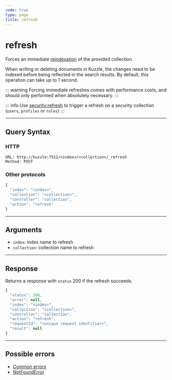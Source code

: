 ```yaml
---
code: true
type: page
title: refresh
---
```


# refresh

<SinceBadge version="2.0.0"/>

Forces an immediate [reindexation](https://www.elastic.co/guide/en/elasticsearch/reference/7.4/docs-refresh.html) of the provided collection.

When writing or deleting documents in Kuzzle, the changes need to be indexed before being reflected in the search results.
By default, this operation can take up to 1 second.

::: warning
Forcing immediate refreshes comes with performance costs, and should only performed when absolutely necessary.
:::

::: info
Use [security:refresh](/core/2/api/controllers/security/refresh) to trigger a refresh on a security collection (`users`, `profiles` or `roles`)
:::

---

## Query Syntax

### HTTP

```http
URL: http://kuzzle:7512/<index>/<collection>/_refresh
Method: POST
```

### Other protocols

```js
{
  "index": "<index>",
  "collection": "<collection>",
  "controller": "collection",
  "action": "refresh"
}
```

---

## Arguments

- `index`: index name to refresh
- `collection`: collection name to refresh

---

## Response

Returns a response with `status` 200 if the refresh succeeds.

```js
{
  "status": 200,
  "error": null,
  "index": "<index>",
  "collection": "<collection>",
  "controller": "collection",
  "action": "refresh",
  "requestId": "<unique request identifier>",
  "result": null
}
```

---

## Possible errors

- [Common errors](/core/2/api/errors/types#common-errors)
- [NotFoundError](/core/2/api/errors/types#notfounderror)
